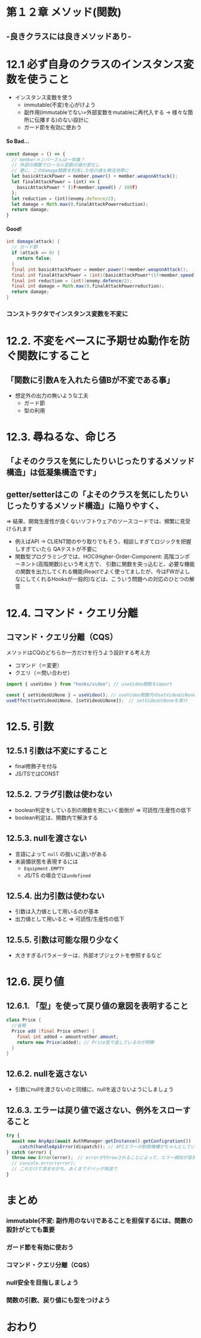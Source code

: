 # 第１２章 メソッド(関数)
## -良きクラスには良きメソッドあり-


# 12.1 必ず自身のクラスのインスタンス変数を使うこと
- インスタンス変数を使う
  - immutable(不変)を心がけよう
  - 副作用(immutableでない=外部変数をmutableに再代入する → 様々な箇所に伝播する)のない設計に
  - ガード節を有効に使おう

#### So Bad...
```typescript
const damage = () => {
  // memberメンバーさんは一体誰？
  // 外部の関数でローカル変数の値が変化し
  // 更に、このdamage関数を利用した他の値も無法地帯に
  let basicAttackPower = member.power() + member.weaponAttack();
  let finalAttackPower = (int) => {
    basicAttackPower * (1f+member.speed() / 100f)
  };
  let reduction = (int)(enemy.defence/2);
  let damage = Math.max(0,finalAttackPowerreduction);
  return damage;
}
```

#### Good!
```java
int damage(attack) {
  // ガード節
  if (attack => 0) {
    return false;
  }
  final int basicAttackPower = member.power()+member.weaponAttack();
  final int finalAttackPower = (int)(basicAttackPower*(1f+member.speed()/100f));
  final int reduction = (int)(enemy.defence/2);
  final int damage = Math.max(0,finalAttackPowerreduction);
  return damage;
}
```

### コンストラクタでインスタンス変数を不変に

# 12.2. 不変をベースに予期せぬ動作を防ぐ関数にすること

## 「関数に引数Aを入れたら値Bが不変である事」
- 想定外の出力の無いような工夫
    - ガード節
    - 型の利用

# 12.3. 尋ねるな、命じろ

## 「よそのクラスを気にしたりいじったりするメソッド構造」は低凝集構造です」

## getter/setterはこの「よそのクラスを気にしたりいじったりするメソッド構造」に陥りやすく、
   => 結果、開発生産性が良くないソフトウェアのソースコードでは、頻繁に見受けられます

- 例えばAPI -> CLIENT間のやり取りでもそう、相談しすぎてロジックを把握しすぎていたら QAテストが不要に
- 関数型プログラミングでは、HOC(Higher-Order-Component: 高階コンポーネント(高階関数))という考え方で、
  引数に関数を突っ込むと、必要な機能の関数を出力してくれる機能(Reactでよく使ってましたが、今はFWがよしなにしてくれるHooksが一般的)などは、こういう問題への対応のひとつの解答

# 12.4. コマンド・クエリ分離

## コマンド・クエリ分離（CQS）
メソッドはCQのどちらか一方だけを行うよう設計する考え方
- コマンド（＝変更）
- クエリ（＝問い合わせ）

```typescript
import { useVideo } from "hooks/video"; // useVideo関数をimport

const { setVideoUiNone } = useVideo(); // useVideo関数内のsetVideoUiNoneを取得
useEffect(setVideoUiNone, [setVideoUiNone]);　// setVideoUiNoneを実行
```

# 12.5. 引数 

## 12.5.1 引数は不変にすること

- final修飾子を付与
- JS/TSではCONST

## 12.5.2. フラグ引数は使わない

- boolean判定をしている別の関数を見にいく面倒が => 可読性/生産性の低下
- boolean判定は、関数内で解決する

## 12.5.3. nullを渡さない

- 言語によって `null` の扱いに違いがある
- 未装備状態を表現するには
  - `Equipment.EMPTY`
  - JS/TS の場合では`undefined`

## 12.5.4. 出力引数は使わない

- 引数は入力値として用いるのが基本
- 出力値として用いると => 可読性/生産性の低下

## 12.5.5. 引数は可能な限り少なく

- 大きすぎるパラメーターは、外部オブジェクトを参照するなど

# 12.6. 戻り値
## 12.6.1. 「型」を使って戻り値の意図を表明すること

```java
class Price {
  //省略
  Price add (final Price other) {
    final int added = amount+other.amount;
    return new Price(added); // Price型で返しているのが明瞭
  }
}
```

## 12.6.2. nullを返さない

- 引数にnullを渡さないのと同様に、nullを返さないようにしましょう

## 12.6.3. エラーは戻り値で返さない、例外をスローすること

```typescript
try {
  await new AnyApi(await AuthManager.getInstance().getConfigration())
    .catch(handleApiError(dispatch)); // APIエラーの制御機構がちゃんとしているケース
} catch (error) {
  throw new Error(error);　// errorがthrowされることによって、エラー検知が容易に
  // console.error(error);
  // これだけで済ませがち、あくまでデバッグ用途で
}
```

# まとめ

### immutable(不変: 副作用のない)であることを担保するには、関数の設計がとても重要
### ガード節を有効に使おう
### コマンド・クエリ分離（CQS）
### null安全を目指しましょう
### 関数の引数、戻り値にも型をつけよう


# おわり

